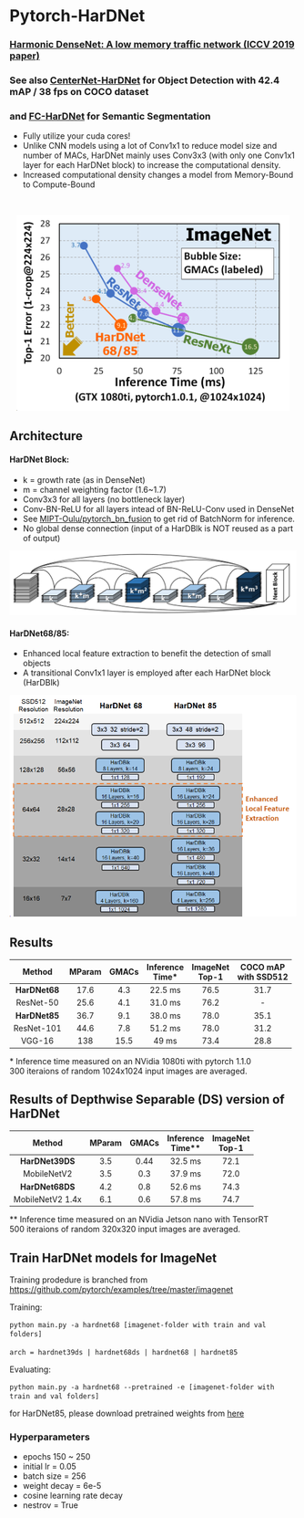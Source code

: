 # Pytorch-HarDNet
### [Harmonic DenseNet: A low memory traffic network (ICCV 2019 paper)](https://arxiv.org/abs/1909.00948)
### See also [CenterNet-HarDNet](https://github.com/PingoLH/CenterNet-HarDNet) for Object Detection with 42.4 mAP / 38 fps on COCO dataset
### and [FC-HarDNet](https://github.com/PingoLH/FCHarDNet) for Semantic Segmentation
* Fully utilize your cuda cores!
* Unlike CNN models using a lot of Conv1x1 to reduce model size and number of MACs, HarDNet mainly uses Conv3x3 (with only one Conv1x1 layer for each HarDNet block) to increase the computational density.
* Increased computational density changes a model from Memory-Bound to Compute-Bound
<br>
<p align="center">
  <img src="ReadmeImg/imagenet_efficiency.png" width="480" title="Efficiency">
</p>

## Architecture
#### HarDNet Block:
- k = growth rate (as in DenseNet)
- m = channel weighting factor (1.6~1.7)
- Conv3x3 for all layers (no bottleneck layer)
- Conv-BN-ReLU for all layers intead of BN-ReLU-Conv used in DenseNet
- See [MIPT-Oulu/pytorch_bn_fusion](https://github.com/MIPT-Oulu/pytorch_bn_fusion) to get rid of BatchNorm for inference.
- No global dense connection (input of a HarDBlk is NOT reused as a part of output)
<p align="center">
  <img src="ReadmeImg/hardnet_blk.png" width="640" title="HarDNet Block">
</p>

#### HarDNet68/85:
- Enhanced local feature extraction to benefit the detection of small objects
- A transitional Conv1x1 layer is employed after each HarDNet block (HarDBlk)
<p align="center">
  <img src="ReadmeImg/hardnet_arch_0.png" width="512" title="HarDNet Block">
</p>

## Results

| Method | MParam | GMACs | Inference <br>Time* | ImageNet <br>Top-1 | COCO mAP <br>with SSD512 | 
| :---: | :---:  | :---:  | :---:  | :---:  | :---:  | 
| **HarDNet68**   | 17.6 | 4.3  | 22.5 ms | 76.5 | 31.7 | 
| ResNet-50  | 25.6  | 4.1 | 31.0 ms | 76.2 | - |
| **HarDNet85**   | 36.7 | 9.1  | 38.0 ms | 78.0 | 35.1 | 
| ResNet-101 | 44.6  | 7.8 | 51.2 ms | 78.0 | 31.2 |
| VGG-16  | 138  | 15.5 | 49 ms | 73.4 | 28.8 | 

\* Inference time measured on an NVidia 1080ti with pytorch 1.1.0\
300 iteraions of random 1024x1024 input images are averaged.


## Results of Depthwise Separable (DS) version of HarDNet

| Method | MParam | GMACs | Inference <br>Time** | ImageNet <br>Top-1 | 
| :---: | :---:  | :---:  | :---:  | :---:  | 
| **HarDNet39DS** | 3.5  | 0.44 | 32.5 ms | 72.1 | 
| MobileNetV2  | 3.5  | 0.3 | 37.9 ms | 72.0 | 
| **HarDNet68DS** | 4.2  | 0.8  | 52.6 ms | 74.3 | 
| MobileNetV2 1.4x  | 6.1  | 0.6 | 57.8 ms | 74.7 | 

\** Inference time measured on an NVidia Jetson nano with TensorRT\
500 iteraions of random 320x320 input images are averaged.

## Train HarDNet models for ImageNet

Training prodedure is branched from https://github.com/pytorch/examples/tree/master/imagenet

Training:
```
python main.py -a hardnet68 [imagenet-folder with train and val folders]

arch = hardnet39ds | hardnet68ds | hardnet68 | hardnet85
```

Evaluating:
```
python main.py -a hardnet68 --pretrained -e [imagenet-folder with train and val folders]
```
for HarDNet85, please download pretrained weights from [here](https://drive.google.com/file/d/1I-qbZtpVlWbRyz1c3lT7rg2IqxCl28at/view?usp=sharing)

### Hyperparameters
- epochs 150 ~ 250
- initial lr = 0.05
- batch size = 256
- weight decay = 6e-5
- cosine learning rate decay
- nestrov = True
